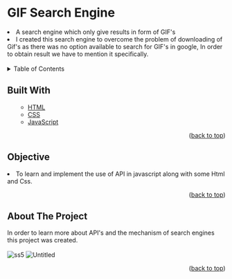 # GIF Search Engine
<li>A search engine which only give results in form of GIF's</li>
<li>I created this search engine to overcome the problem of downloading of Gif's as there was no option available to search for GIF's in google, In order to obtain result we have to mention it specifically.</li>
<br>

<!-- TABLE OF CONTENTS -->

<details>
  <summary>Table of Contents</summary>
  <ol>
    <ul>
       <li><a href="#built-with">Built With</a></li>
      <li><a href="#Objective">Objective</a></li>
      <li><a href="#about-the-project">About The Project</a></li>
      </ul>
  </ol>
</details>

<!-- Built with -->
## Built With
<ol>
    <ul>
      <li><a href="https://html.com/">HTML</a></li>
       <li><a href="https://css-tricks.com/">CSS</a></li>
      <li><a href="https://www.javascript.com/">JavaScript</a></li> 
      </ul>
  <p align="right">(<a href="#GIFSearchEngine">back to top</a>)</p>
  </ol>
  
## Objective
<li>To learn and implement the use of API in javascript along with some Html and Css.</li>
<p align="right">(<a href="#GIF Search Engine ">back to top</a>)</p>


<!-- ABOUT THE PROJECT -->
## About The Project
In order to learn more about API's and the mechanism of search engines this project was created.
<br>
<br>
![ss5](https://user-images.githubusercontent.com/60666490/139720134-009129b3-411e-4c7c-911c-97b6e3742980.png)
![Untitled](https://user-images.githubusercontent.com/60666490/139720171-c79399b4-d8b1-434b-b7ed-1aa115cb1e4a.png)
<p align="right">(<a href="#GIF Search Engine">back to top</a>)</p>




